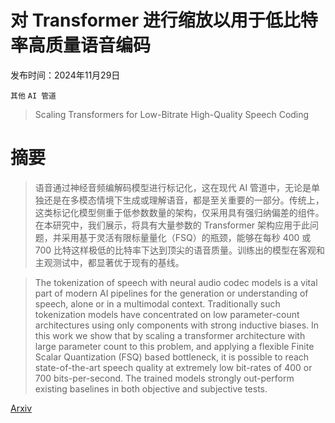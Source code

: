 # 对 Transformer 进行缩放以用于低比特率高质量语音编码

发布时间：2024年11月29日

`其他` `AI 管道`

> Scaling Transformers for Low-Bitrate High-Quality Speech Coding

# 摘要

> 语音通过神经音频编解码模型进行标记化，这在现代 AI 管道中，无论是单独还是在多模态情境下生成或理解语音，都是至关重要的一部分。传统上，这类标记化模型侧重于低参数数量的架构，仅采用具有强归纳偏差的组件。在本研究中，我们展示，将具有大量参数的 Transformer 架构应用于此问题，并采用基于灵活有限标量量化（FSQ）的瓶颈，能够在每秒 400 或 700 比特这样极低的比特率下达到顶尖的语音质量。训练出的模型在客观和主观测试中，都显著优于现有的基线。

> The tokenization of speech with neural audio codec models is a vital part of modern AI pipelines for the generation or understanding of speech, alone or in a multimodal context. Traditionally such tokenization models have concentrated on low parameter-count architectures using only components with strong inductive biases. In this work we show that by scaling a transformer architecture with large parameter count to this problem, and applying a flexible Finite Scalar Quantization (FSQ) based bottleneck, it is possible to reach state-of-the-art speech quality at extremely low bit-rates of $400$ or $700$ bits-per-second. The trained models strongly out-perform existing baselines in both objective and subjective tests.

[Arxiv](https://arxiv.org/abs/2411.19842)